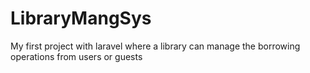 # LibraryMangSys
My first project with laravel where a library can manage the borrowing operations from users or guests
